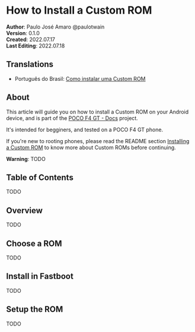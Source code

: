 # How to Install a Custom ROM
**Author**: Paulo José Amaro @paulotwain  
**Version**: 0.1.0  
**Created**: 2022.07.17  
**Last Editing**: 2022.07.18

## Translations
- Português do Brasil: [Como instalar uma Custom ROM](pt-br/como-instalar-uma-custom-rom.md)

## About
This article will guide you on how to install a Custom ROM on your Android device, and is part of the [POCO F4 GT - Docs](README.md) project.

It's intended for begginers, and tested on a POCO F4 GT phone.

If you're new to rooting phones, please read the README section [Installing a Custom ROM](README.md#installing-a-custom-rom) to know more about Custom ROMs before continuing.

**Warning**: TODO

## Table of Contents
TODO

## Overview
TODO

## Choose a ROM
TODO

## Install in Fastboot
TODO

## Setup the ROM
TODO